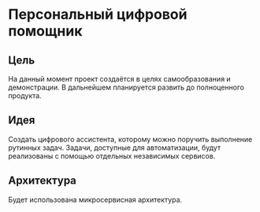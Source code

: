 # Персональный цифровой помощник

## Цель
На данный момент проект создаётся в целях самообразования и демонстрации. В дальнейшем планируется развить до полноценного продукта.

## Идея
Создать цифрового ассистента, которому можно поручить выполнение рутинных задач. Задачи, доступные для автоматизации, будут реализованы с помощью отдельных независимых сервисов. 

## Архитектура
Будет использована микросервисная архитектура. 
